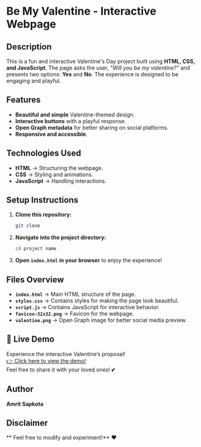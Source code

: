 # Be My Valentine - Interactive Webpage

## Description
This is a fun and interactive Valentine's Day project built using **HTML, CSS, and JavaScript**. The page asks the user, *"Will you be my valentine?"* and presents two options: **Yes** and **No**. The experience is designed to be engaging and playful.

## Features
- **Beautiful and simple** Valentine-themed design.
- **Interactive buttons** with a playful response.
- **Open Graph metadata** for better sharing on social platforms.
- **Responsive and accessible**.

## Technologies Used
- **HTML** → Structuring the webpage.
- **CSS** → Styling and animations.
- **JavaScript** → Handling interactions.

## Setup Instructions
1. **Clone this repository:**
   ```sh
   git clone 
   ```
2. **Navigate into the project directory:**
   ```sh
   cd project name
   ```
3. **Open `index.html` in your browser** to enjoy the experience!

## Files Overview
- **`index.html`** → Main HTML structure of the page.
- **`styles.css`** → Contains styles for making the page look beautiful.
- **`script.js`** → Contains JavaScript for interactive behavior.
- **`favicon-32x32.png`** → Favicon for the webpage.
- **`valentine.png`** → Open Graph image for better social media preview.

## 💖 Live Demo  
Experience the interactive Valentine’s proposal!  
[👉 Click here to view the demo!](https://bemyvalentinewillyou.netlify.app/)  
Feel free to share it with your loved ones! 💕

## Author
**Amrit Sapkota**

## Disclaimer
** Feel free to modify and experiment!** ❤️

